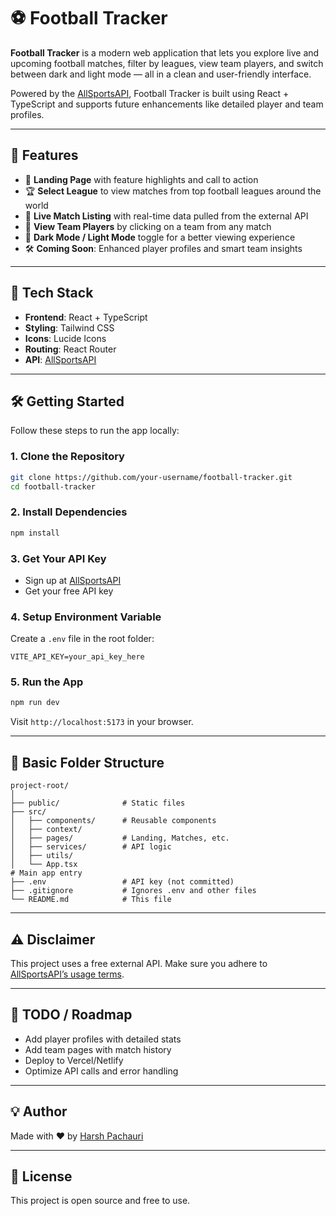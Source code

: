 # ⚽ Football Tracker

**Football Tracker** is a modern web application that lets you explore live and upcoming football matches, filter by leagues, view team players, and switch between dark and light mode — all in a clean and user-friendly interface.

Powered by the [AllSportsAPI](https://allsportsapi.com/), Football Tracker is built using React + TypeScript and supports future enhancements like detailed player and team profiles.

---

## 🚀 Features

* 🎯 **Landing Page** with feature highlights and call to action
* 🏆 **Select League** to view matches from top football leagues around the world
* 🔹 **Live Match Listing** with real-time data pulled from the external API
* 👥 **View Team Players** by clicking on a team from any match
* 🌙 **Dark Mode / Light Mode** toggle for a better viewing experience
* 🛠️ **Coming Soon**: Enhanced player profiles and smart team insights

---

## 🧐 Tech Stack

* **Frontend**: React + TypeScript
* **Styling**: Tailwind CSS
* **Icons**: Lucide Icons
* **Routing**: React Router
* **API**: [AllSportsAPI](https://allsportsapi.com/)

---

## 🛠️ Getting Started

Follow these steps to run the app locally:

### 1. Clone the Repository

```bash
git clone https://github.com/your-username/football-tracker.git
cd football-tracker
```

### 2. Install Dependencies

```bash
npm install
```

### 3. Get Your API Key

* Sign up at [AllSportsAPI](https://allsportsapi.com/)
* Get your free API key

### 4. Setup Environment Variable

Create a `.env` file in the root folder:

```env
VITE_API_KEY=your_api_key_here
```

### 5. Run the App

```bash
npm run dev
```

Visit `http://localhost:5173` in your browser.

---

## 📂 Basic Folder Structure

```
project-root/
│
├── public/              # Static files
├── src/
│   ├── components/      # Reusable components
│   ├── context/      
│   ├── pages/           # Landing, Matches, etc.
│   ├── services/        # API logic
│   ├── utils/        
│   └── App.tsx
# Main app entry
├── .env                 # API key (not committed)
├── .gitignore           # Ignores .env and other files
└── README.md            # This file
```

---

## ⚠️ Disclaimer

This project uses a free external API. Make sure you adhere to [AllSportsAPI’s usage terms](https://allsportsapi.com/).

---

## 📌 TODO / Roadmap

* Add player profiles with detailed stats
* Add team pages with match history
* Deploy to Vercel/Netlify
* Optimize API calls and error handling

---

## 💡 Author

Made with ❤️ by [Harsh Pachauri](https://github.com/Harsh-Pachauri)

---

## 🏑 License

This project is open source and free to use.
